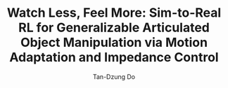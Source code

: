 ---
layout: post
title:  "Watch Less, Feel More: Sim-to-Real RL for Generalizable Articulated Object Manipulation via Motion Adaptation and Impedance Control"
categories: research
author: "Tan-Dzung Do"
authors: <a href="https://dotandung.github.io"><strong>Tan-Dzung Do</strong></a>, <a href="https://user432.github.io/">Gireesh Nandiraju</a>, <a href="https://42jaylonw.github.io/">Jilong Wang</a>, <a href="https://hughw19.github.io/">He Wang</a>
vid: /videos/watchlessfeelmore.mp4
venue:  <a href="https://www.corl.org/CoRL 2024">CoRL 2024</a> <a href="https://www.dynsyslab.org/mastering-robot-manipulation-in-a-world-of-abundant-data/">@MRM-D</a>, <a href="https://dex-manipulation.github.io/corl2024/">@LFDM</a>
website: https://watch-less-feel-more.github.io/
pdf: https://watch-less-feel-more.github.io/
code: https://watch-less-feel-more.github.io/
---